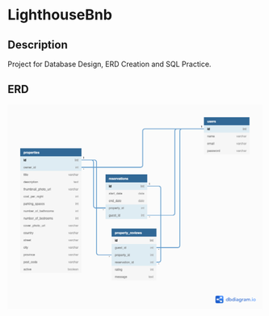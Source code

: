 # LighthouseBnb

## Description

Project for Database Design, ERD Creation and SQL Practice.

## ERD

![Alt text](assets/LighthouseBnB.png "Title")

